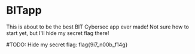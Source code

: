 # BITapp
This is about to be the best BIT Cybersec app ever made!
Not sure how to start yet, but I'll hide my secret flag there!

#TODO: Hide my secret flag: flag{9i7_n00b_f14g}

